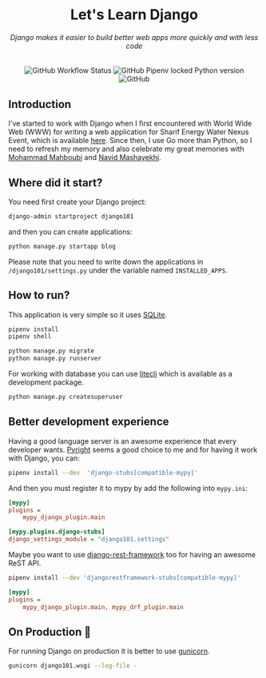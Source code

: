 <h1 align="center">Let's Learn Django</h1>

<h6 align="center">Django makes it easier to build better web apps more quickly and with less code</h6>

<p align="center">
  <img src="https://img.shields.io/github/actions/workflow/status/1995parham-learning/django101/test.yaml?label=ci&logo=github&style=for-the-badge&branch=main" alt="GitHub Workflow Status">
  <img alt="GitHub Pipenv locked Python version" src="https://img.shields.io/github/pipenv/locked/python-version/1995parham-learning/django101?logo=python&style=for-the-badge">
  <img alt="GitHub" src="https://img.shields.io/github/license/1995parham-learning/django101?logo=gnu&style=for-the-badge">
</p>

## Introduction

I've started to work with Django when I first encountered with World Wide Web (WWW) for writing a web application for Sharif Energy Water Nexus Event, which is available [here](https://github.com/Panamo/EnerWat).
Since then, I use Go more than Python, so I need to refresh my memory and also celebrate my great memories with [Mohammad Mahboubi](https://github.com/mrma95) and [Navid Mashayekhi](https://github.com/navidmsk).

## Where did it start?

You need first create your Django project:

```bash
django-admin startproject django101
```

and then you can create applications:

```bash
python manage.py startapp blog
```

Please note that you need to write down the applications in `/django101/settings.py`
under the variable named `INSTALLED_APPS`.

## How to run?

This application is very simple so it uses [SQLite](https://www.sqlite.org/index.html).

```bash
pipenv install
pipenv shell
```

```bash
python manage.py migrate
python manage.py runserver
```

For working with database you can use [litecli](https://github.com/dbcli/litecli) which is available as a development package.

```bash
python manage.py createsuperuser
```

## Better development experience

Having a good language server is an awesome experience that every developer wants.
[Pyright](https://github.com/microsoft/pyright) seems a good choice to me and for having it work with Django, you can:

```bash
pipenv install --dev  'django-stubs[compatible-mypy]'
```

And then you must register it to mypy by add the following into `mypy.ini`:

```ini
[mypy]
plugins =
    mypy_django_plugin.main

[mypy.plugins.django-stubs]
django_settings_module = "django101.settings"
```

Maybe you want to use [django-rest-framework](https://www.django-rest-framework.org/) too for having an awesome ReST API.

```bash
pipenv install --dev 'djangorestframework-stubs[compatible-mypy]'
```

```ini
[mypy]
plugins =
    mypy_django_plugin.main, mypy_drf_plugin.main
```

## On Production 🚀

For running Django on production it is better to use [gunicorn](https://gunicorn.org/).

```bash
gunicorn django101.wsgi --log-file -
```
